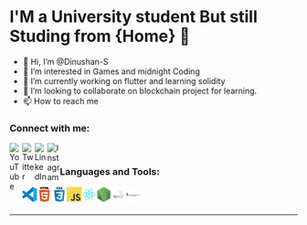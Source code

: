 # I'M a University student But still Studing from {Home} 👋

- 👋 Hi, I’m @Dinushan-S
- 👀 I’m interested in Games and midnight Coding
- 🌱 I’m currently working on flutter and learning solidity 
- 💞️ I’m looking to collaborate on blockchain project for learning.
- 📫 How to reach me

### Connect with me:

[<img align="left" alt="YouTube" width="22px" src="https://www.flaticon.com/premium-icon/icons/svg/2504/2504848.svg" />][youtube]
[<img align="left" alt="Twitter" width="22px" src="https://github.com/johan/svg-cleanups/blob/master/logos/twitter.svg " />][twitter]
[<img align="left" alt="LinkedIn" width="22px" src="https://www.flaticon.com/premium-icon/icons/svg/3256/3256016.svg" />][linkedin]
[<img align="left" alt="Instagram" width="22px" src="https://www.flaticon.com/premium-icon/icons/svg/3955/3955024.svg" />][instagram]
<br />

### Languages and Tools:

<img align="left" alt="Visual Studio Code" width="26px" src="https://raw.githubusercontent.com/github/explore/80688e429a7d4ef2fca1e82350fe8e3517d3494d/topics/visual-studio-code/visual-studio-code.png"/>
<img align="left" alt="HTML5" width="26px" src="https://raw.githubusercontent.com/github/explore/80688e429a7d4ef2fca1e82350fe8e3517d3494d/topics/html/html.png"/>
<img align="left" alt="CSS3" width="26px" src="https://raw.githubusercontent.com/github/explore/80688e429a7d4ef2fca1e82350fe8e3517d3494d/topics/css/css.png"/>
<img align="left" alt="JavaScript" width="26px" src="https://raw.githubusercontent.com/github/explore/80688e429a7d4ef2fca1e82350fe8e3517d3494d/topics/javascript/javascript.png" />
<img align="left" alt="React" width="26px" src="https://raw.githubusercontent.com/github/explore/80688e429a7d4ef2fca1e82350fe8e3517d3494d/topics/react/react.png"/>
<img align="left" alt="Node.js" width="26px" src="https://raw.githubusercontent.com/github/explore/80688e429a7d4ef2fca1e82350fe8e3517d3494d/topics/nodejs/nodejs.png"/>
<img align="left" alt="MySQL" width="26px" src="https://raw.githubusercontent.com/github/explore/80688e429a7d4ef2fca1e82350fe8e3517d3494d/topics/mysql/mysql.png"/>
<img align="left" alt="MongoDB" width="26px" src="https://raw.githubusercontent.com/github/explore/80688e429a7d4ef2fca1e82350fe8e3517d3494d/topics/mongodb/mongodb.png"/>

<br />
<br />

---

<!-- <details>
  <summary>:zap: GitHub Stats</summary>

  <img align="left" alt="codeSTACKr's GitHub Stats" src="https://github-readme-stats.codestackr.vercel.app/api?username=codeSTACKr&show_icons=true&hide_border=true" />

</details> -->

[twitter]: https://twitter.com/dinushan718
[youtube]: https://www.youtube.com/channel/UCt4Q3aARrl8IZZVPTCfvwmQ
[instagram]: https://www.instagram.com/selvan_dinu/
[linkedin]: https://www.linkedin.com/in/selvan-dinushan-25046a191
<!-- [webdevplaylist]: 
[jsplaylist]: 
[cssplaylist]: 
[reactplaylist]:  -->
